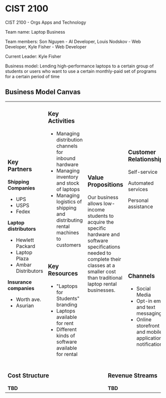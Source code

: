 # CIST 2100
CIST 2100 - Orgs Apps and Technology

Team name: Laptop Business

Team members: Son Nguyen - AI Developer, Louis Nodskov - Web Developer, Kyle Fisher - Web Developer

Current Leader: Kyle Fisher

Business model: Lending high-performance laptops to a certain group of students or users who want to use a certain monthly-paid set of programs for a certain period of time

## Business Model Canvas
<table>
  <tr>
    <td rowspan="2">
      <h3>Key Partners</h3>
      <b>Shipping Companies</b>
      <ul>
        <li>UPS</li>
        <li>USPS</li>
        <li>Fedex</li>
      </ul>
      <b>Laptop distributors</b>
      <ul>
        <li>Hewlett Packard</li>
        <li>Laptop Plaza</li>
        <li>Ambar Distributors</li>
      </ul>
      <b>Insurance companies</b>
      <ul>
        <li>Worth ave.</li>
        <li>Asurian</li>
      </ul>
    </td>
    <td>
      <h3>Key Activities</h3>
      <ul>
        <li>Managing distribution channels for inbound hardware</li>
        <li>Managing inventory and stock of laptops</li>
        <li>Managing logistics of shipping and distributing rental machines to customers</li>
      </ul>
    </td>
    <td rowspan="2" colspan="2">
      <h3>Value Propositions</h3>
      <p>Our business allows low-income students to acquire the specific hardware and software specifications needed to complete their classes at a smaller cost than traditional laptop rental businesses.</p>
    </td>
    <td>
      <h3>Customer Relationships</h3>
      <p>Self-service</p>
      <p>Automated services</p>
      <p>Personal assistance</p>
    </td>
    <td rowspan="2">
      <h3>Customer Segments</h3>
      <b>A niche market of low-income college students with coursework that leverages laptops</b>
      <ul>
        <li>Computer Science majors</li>
        <li>Engineering majors</li>
        <li>Graphic Design majors</li>
      </ul>
    </td>
  </tr>
  <tr>
    <td>
      <h3>Key Resources</h3>
      <ul>
        <li>"Laptops for Students" branding</li>
        <li>Laptops available for rent</li>
        <li>Different kinds of software available for rental</li>
      </ul>
    </td>
    <td>
      <h3>Channels</h3>
      <ul>
        <li>Social Media</li>
        <li>Opt-in email and text messaging</li>
        <li>Online storefront and mobile application notifications</li>
      </ul>
    </td>
  </tr>
  <tr>
    <td colspan="3">
      <h3>Cost Structure</h3>
      <b>TBD</b>
    </td>
    <td colspan="3">
      <h3>Revenue Streams</h3>
      <b>TBD</b>
    </td>
  </tr>
</table>
